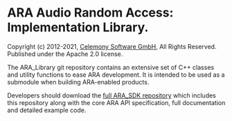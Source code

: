 # ARA Audio Random Access: Implementation Library.

Copyright (c) 2012-2021, [Celemony Software GmbH](https://www.celemony.com), All Rights Reserved.
Published under the Apache 2.0 license.

The ARA_Library git repository contains an extensive set of C++ classes and utility functions to ease ARA development. It is intended to be used as a submodule when building ARA-enabled products.

Developers should download the [full ARA_SDK repository](https://github.com/Celemony/ARA_SDK) which includes this repository along with the core ARA API specification, full documentation and detailed example code.
